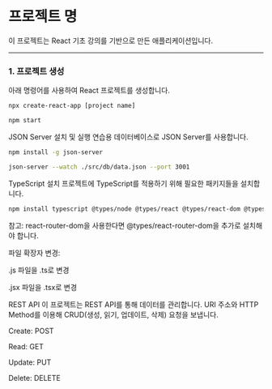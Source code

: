 # 프로젝트 명

이 프로젝트는 React 기초 강의를 기반으로 만든 애플리케이션입니다.

---

### 1. 프로젝트 생성

아래 명령어를 사용하여 React 프로젝트를 생성합니다.

```bash
npx create-react-app [project name]
```

```bash
npm start
```

JSON Server 설치 및 실행
연습용 데이터베이스로 JSON Server를 사용합니다.

```bash
npm install -g json-server
```

```bash
json-server --watch ./src/db/data.json --port 3001
```

TypeScript 설치
프로젝트에 TypeScript를 적용하기 위해 필요한 패키지들을 설치합니다.

```bash
npm install typescript @types/node @types/react @types/react-dom @types/jest
```

참고: react-router-dom을 사용한다면 @types/react-router-dom을 추가로 설치해야 합니다.

파일 확장자 변경:

.js 파일을 .ts로 변경

.jsx 파일을 .tsx로 변경

REST API
이 프로젝트는 REST API를 통해 데이터를 관리합니다. URI 주소와 HTTP Method를 이용해 CRUD(생성, 읽기, 업데이트, 삭제) 요청을 보냅니다.

Create: POST

Read: GET

Update: PUT

Delete: DELETE
